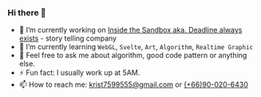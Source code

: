 ### Hi there 👋

- 🔭 I’m currently working on [Inside the Sandbox aka. Deadline always exists](https://www.facebook.com/deadlinealwaysexists) - story telling company
- 🌱 I’m currently learning `WebGL`, `Svelte`, `Art`, `Algorithm`, `Realtime Graphic`
- 💬 Feel free to ask me about algorithm, good code pattern or anything else.
- ⚡ Fun fact: I usually work up at 5AM.
- 📫 How to reach me: [krist7599555@gmail.com](mailto:krist7599555@gmail.com) or [(+66)90-020-6430](tel:0900206430)

